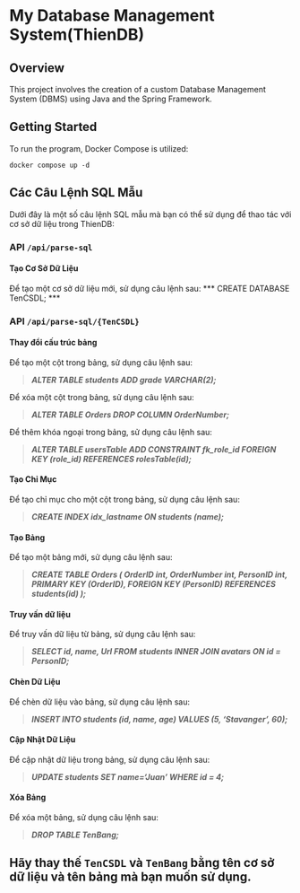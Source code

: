 # My Database Management System(ThienDB)

## Overview

This project involves the creation of a custom Database Management System (DBMS) using Java and the Spring Framework.

## Getting Started

To run the program, Docker Compose is utilized:

`docker compose up -d`

## Các Câu Lệnh SQL Mẫu

Dưới đây là một số câu lệnh SQL mẫu mà bạn có thể sử dụng để thao tác với cơ sở dữ liệu trong ThienDB:

### API `/api/parse-sql`

#### Tạo Cơ Sở Dữ Liệu
Để tạo một cơ sở dữ liệu mới, sử dụng câu lệnh sau:
*** CREATE DATABASE TenCSDL; ***

### API `/api/parse-sql/{TenCSDL}`
#### Thay đổi cấu trúc bảng
Để tạo một cột trong bảng, sử dụng câu lệnh sau:
> ***ALTER TABLE students ADD grade VARCHAR(2);***

Để xóa một cột trong bảng, sử dụng câu lệnh sau:
> ***ALTER TABLE Orders DROP COLUMN OrderNumber;***

Để thêm khóa ngoại trong bảng, sử dụng câu lệnh sau:
> ***ALTER TABLE usersTable
ADD CONSTRAINT fk_role_id
FOREIGN KEY (role_id)
REFERENCES rolesTable(id);***

#### Tạo Chỉ Mục
Để tạo chỉ mục cho một cột trong bảng, sử dụng câu lệnh sau:
> ***CREATE INDEX idx_lastname ON students (name);***

#### Tạo Bảng
Để tạo một bảng mới, sử dụng câu lệnh sau:

> ***CREATE TABLE Orders (
OrderID int,
OrderNumber int,
PersonID int,
PRIMARY KEY (OrderID),
FOREIGN KEY (PersonID) REFERENCES students(id)
);***

#### Truy vấn dữ liệu
Để truy vấn dữ liệu từ bảng, sử dụng câu lệnh sau:
> ***SELECT id, name, Url FROM students INNER JOIN avatars ON id = PersonID;***

#### Chèn Dữ Liệu
Để chèn dữ liệu vào bảng, sử dụng câu lệnh sau:
> ***INSERT INTO students (id, name, age) VALUES (5, ‘Stavanger’, 60);***

#### Cập Nhật Dữ Liệu
Để cập nhật dữ liệu trong bảng, sử dụng câu lệnh sau:

> ***UPDATE students SET name=‘Juan’ WHERE id = 4;***

#### Xóa Bảng
Để xóa một bảng, sử dụng câu lệnh sau:
> ***DROP TABLE TenBang;***


## Hãy thay thế `TenCSDL` và `TenBang` bằng tên cơ sở dữ liệu và tên bảng mà bạn muốn sử dụng.




